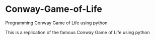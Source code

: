 # Conway-Game-of-Life
Programming Conway Game of Life using python

This is a replication of the famous Conway Game of Life using python
